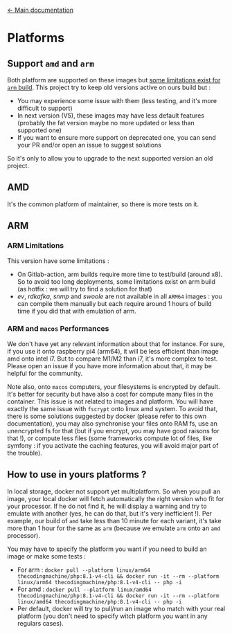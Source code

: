 [DO NOT EDIT THIS FILE]: <> (Make yours changes in ./docs/PLATFORMS.blueprint.md)
[<- Main documentation](../README.md)


# Platforms

## Support `amd` and `arm`

Both platform are supported on these images but [some limitations exist for `arm` build](#arm).
This project try to keep old versions active on ours build but : 
* You may experience some issue with them (less testing, and it's more difficult to support)
* In next version (V5), these images may have less default features (probably the fat version maybe no more updated or less than supported one)
* If you want to ensure more support on deprecated one, you can send your PR and/or open an issue to suggest solutions

So it's only to allow you to upgrade to the next supported version an old project.  

## AMD

It's the common platform of maintainer, so there is more tests on it.

## ARM

### ARM Limitations

This version have some limitations :
* On Gitlab-action, arm builds require more time to test/build (around x8). So to avoid too long deployments, some limitations exist on arm build (as hotfix : we will try to find a solution for that)
* *ev*, *rdkafka*, *snmp* and *swoole* are not available in all `ARM64` images : you can compile them manually but each require around 1 hours of build time if you did that with emulation of arm.

### ARM and `macos` Performances

We don't have yet any relevant information about that for instance. For sure, if you use it onto raspberry pi4 (arm64), it will be less efficient than image amd onto intel i7. But to compare M1/M2 than i7, it's more complex to test. Please open an issue if you have more information about that, it may be helpful for the community.

Note also, onto `macos` computers, your filesystems is encrypted by default. It's better for security but have also a cost for compute many files in the container. This issue is not related to images and platform. You will have exactly the same issue with `fscrypt` onto linux amd system. To avoid that, there is some solutions suggested by docker (please refer to this own documentation), you may also synchronise your files onto RAM fs, use an unencrypted fs for that (but if you encrypt, you may have good raisons for that !), or compute less files (some frameworks compute lot of files, like symfony : if you activate the caching features, you will avoid major part of the trouble).

## How to use in yours platforms ?

In local storage, docker not support yet multiplatform. So when you pull an image, your local docker will fetch automatically the right version who fit for your processor. If he do not find it, he will display a warning and try to emulate with another (yes, he can do that, but it's very inefficient !). Per example, our build of `amd` take less than 10 minute for each variant, it's take more than 1 hour for the same as `arm` (because we emulate `arm` onto an `amd` processor).

You may have to specify the platform you want if you need to build an image or make some tests :
* For arm : `docker pull --platform linux/arm64 thecodingmachine/php:8.1-v4-cli && docker run -it --rm --platform linux/arm64 thecodingmachine/php:8.1-v4-cli -- php -i`
* For amd : `docker pull --platform linux/amd64 thecodingmachine/php:8.1-v4-cli && docker run -it --rm --platform linux/amd64 thecodingmachine/php:8.1-v4-cli -- php -i`
* Per default, docker will try to pull/run an image who match with your real platform (you don't need to specify witch platform you want in any regulars cases). 
